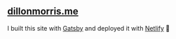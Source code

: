 ## <a href="https://www.dillonmorris.me">dillonmorris.me</a>

I built this site with <a href="https://www.gatsbyjs.org/" target="blank">Gatsby</a> and deployed it with <a href="https://www.netlify.com/" target="blank">Netlify</a> 🎉
